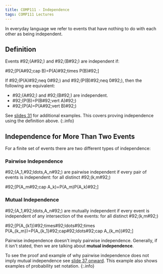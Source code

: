 ```yaml
---
title: COMP111 - Independence
tags: COMP111 Lectures
---
```

In everyday language we refer to events that have nothing to do with each other as being independent.

## Definition
Events \#92;(A\#92;) and \#92;(B\#92;) are independent if:

\#92;[P(A\#92;cap B)=P(A)\#92;times P(B)\#92;]

If \#92;(P(A)\#92;neq 0\#92;) and \#92;(P(B)\#92;neq 0\#92;), then the following are equivalent:

* \#92;(A\#92;) and \#92;(B\#92;) are independent.
* \#92;(P(B)=P(B\#92;vert A)\#92;)
* \#92;(P(A)=P(A\#92;vert B)\#92;)

See [slides 31]({{site.baseurl}}/assets/COMP111/Lectures/2020-11-19.pdf) for additional examples. This covers proving independence using the definition above.
{:.info}

## Independence for More Than Two Events
For a finite set of events there are two different types of independence:

### Pairwise Independence
\#92;(A_1,\#92;ldots,A_n\#92;) are pairwise independent if every pair of events is independent: for all distinct \#92;(k,m\#92;)

\#92;[P(A_m\#92;cap A_k)=P(A_m)P(A_k)\#92;]

### Mutual Independence
\#92;(A_1,\#92;ldots,A_n\#92;) are mutually independent if every event is independent of any intersection of the events: for all distinct \#92;(k,m\#92;)
 
\#92;[P(A_{k1})\#92;times\#92;ldots\#92;times P(A_{k_m})=P(A_{k_1}\#92;cap\#92;ldots\#92;cap A_{k_m})\#92;]

Pairwise independence doesn't imply pairwise independence. Generally, if it isn't stated, then we are talking about **mutual independence**.

To see the proof and example of why pairwise independence does not imply mutual independence see [slide 37 onward]({{site.baseurl}}/assets/COMP111/Lectures/2020-11-19.pdf). This example also shows examples of probability set notation.
{:.info}
